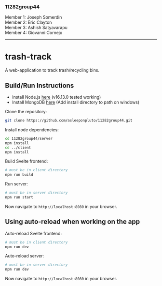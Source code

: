 ### 11282group44

Member 1: Joseph Somerdin
\
Member 2: Eric Clayton
\
Member 3: Ashish Satyavarapu
\
Member 4: Giovanni Cornejo

---

# trash-track

A web-application to track trash/recycling bins.

## Build/Run Instructions

- Install Node.js [here](https://nodejs.org/en/) (v16.13.0 tested working)
- Install MongoDB [here](https://www.mongodb.com/try/download/community) (Add install directory to path on windows)

Clone the repository:

```bash
git clone https://github.com/asleeponpluto/11282group44.git
```

Install node dependencies:

```bash
cd 11282group44/server
npm install
cd ../client
npm install
```

Build Svelte frontend:
```bash
# must be in client directory
npm run build
```

Run server:
```bash
# must be in server directory
npm run start
```

Now navigate to `http://localhost:8080` in your browser.

## Using auto-reload when working on the app

Auto-reload Svelte frontend:
```bash
# must be in client directory
npm run dev
```

Auto-reload server:
```bash
# must be in server directory
npm run dev
```

Now navigate to `http://localhost:8080` in your browser.
